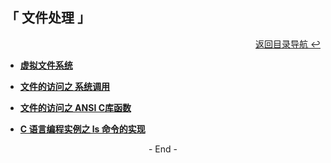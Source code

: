 ## 「 文件处理 」

<div align="right">
    <a href="https://github.com/fmw666/Linux#-目录导航">返回目录导航 ↩</a>
</div>

+ **[虚拟文件系统](虚拟文件系统.md)**

+ **[文件的访问之 系统调用](文件的访问之%20系统调用.md)**

+ **[文件的访问之 ANSI C库函数](文件的访问之%20ANSI%20C库函数.md)**

+ **[C 语言编程实例之 ls 命令的实现](C%20语言编程实例之%20ls%20命令的实现.md)**

<div align="center">
    - End -
</div>